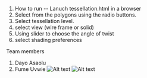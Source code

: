 1. How to run -- Lanuch tessellation.html in a browser
2. Select from the polygons using the radio buttons.
3. Select tessellation level.
4. select view (wire frame or  solid)
5. Using slider to choose the angle of twist
6. select shading preferences 

Team members
1. Dayo Asaolu
2. Fume Uvwie
![Alt text](https://github.com/DayoAsaolu/Tessellation-and-Twist-in-WebGL/blob/master/tess.png?raw=true "Title")
![Alt text](https://github.com/DayoAsaolu/Tessellation-and-Twist-in-WebGL/blob/master/tes.png?raw=true "Title")
